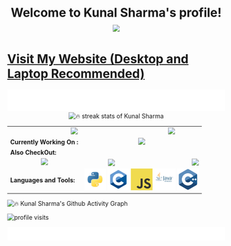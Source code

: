 <h1 align="center">
  Welcome to Kunal Sharma's profile!
  <img src="https://media.giphy.com/media/hvRJCLFzcasrR4ia7z/giphy.gif" width="28">
</h1>

# [Visit My Website (Desktop and Laptop Recommended)](https://happy-kunal.github.io/Happy-Kunal/)

<div align="center">
    <img alt = "🔥 Header" src="header.svg" />
</div>


<div align="center">
    <img alt = "🔥 streak stats of Kunal Sharma" src="https://github-readme-streak-stats.herokuapp.com/?user=Happy-Kunal&theme=black-ice&hide_border=true&stroke=0000&background=060A0CD0" />
</div>


<table>
  <tr>
    <td colspan="2">
      <div align="center">
        <img src="https://github-readme-stats.vercel.app/api?username=Happy-Kunal&show_icons=true&include_all_commits=true&count_private=true&align=centre&theme=radical&align=centre">
      </div>
    </td>
    <td>
      <div align="center">
        <img src="https://github-readme-stats.vercel.app/api/top-langs/?username=Happy-Kunal&langs_count=5&count_private=true&theme=radical" />
      </div>
    </td>
  </tr>
  <tr>
    <td><b font-size="50px">Currently Working On :</b></td>
    <td colspan="2">
      <div align="center">
        <a href="https://github.com/Happy-Kunal/GNU-PhotoShop/">
          <img src="https://github-readme-stats.vercel.app/api/pin/?username=Happy-Kunal&repo=GNU-PhotoShop&theme=radical" />
        </a>
      </div>
    </td>
  </tr>
  <tr>
    <td colspan="3"><b>Also CheckOut:</b></td>
  </tr>
  <tr>
    <td>
      <div align="center">
        <a href="https://github.com/Happy-Kunal/singOutLoud/">
          <img src="https://github-readme-stats.vercel.app/api/pin/?username=Happy-Kunal&repo=singOutLoud&theme=radical" />
        </a>
      </div>
    </td>
    <td>
      <div align="center">
        <a href="https://github.com/Happy-Kunal/proton">
          <img align="center" src="https://github-readme-stats.vercel.app/api/pin/?username=Happy-Kunal&repo=proton&theme=radical" />
        </a>
      </div>
    </td>
    <td>
      <div align="center">
        <a href="https://github.com/Happy-Kunal/AWSOME-README">
          <img align="right" src="https://github-readme-stats.vercel.app/api/pin/?username=Happy-Kunal&repo=AWSOME-README&theme=radical" />
        </a>
      </div>
    </td>


  <tr>
    <td>
      <b>Languages and Tools:</b>
    </td>
    <td colspan="2">
      <code><img height="50" src="https://raw.githubusercontent.com/github/explore/80688e429a7d4ef2fca1e82350fe8e3517d3494d/topics/python/python.png"></code>
      <code><img height="50" src="https://raw.githubusercontent.com/github/explore/5c058a388828bb5fde0bcafd4bc867b5bb3f26f3/topics/c/c.png"></code>
      <code><img height="50" src="https://raw.githubusercontent.com/github/explore/80688e429a7d4ef2fca1e82350fe8e3517d3494d/topics/javascript/javascript.png"></code>
      <code><img height="50" src="https://raw.githubusercontent.com/github/explore/80688e429a7d4ef2fca1e82350fe8e3517d3494d/topics/java/java.png"></code>
      <code><img height="50" src="https://raw.githubusercontent.com/github/explore/80688e429a7d4ef2fca1e82350fe8e3517d3494d/topics/cpp/cpp.png"></code>    
    </td>
  </tr>
</table>

![🔥 Kunal Sharma's Github Activity Graph](https://activity-graph.herokuapp.com/graph?username=Happy-Kunal&bg_color=0D1117&color=5BCDEC&line=5BCDEC&point=FFFFFF&hide_border=true)

![profile visits](https://komarev.com/ghpvc/?username=Happy-Kunal)

![bye](footer.svg)
